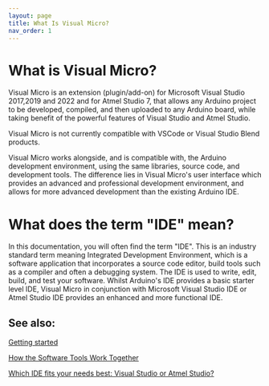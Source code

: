 ```yaml
---
layout: page
title: What Is Visual Micro?
nav_order: 1
---
```

[//]: # (permalink: /1. Introduction/WhatIsVisualMicro)
[//]: # (https://www.visualmicro.com/page/User-Guide.aspx?doc=what_is_visual_micro.html)
 
# What is Visual Micro?
Visual Micro is an extension (plugin/add-on) for Microsoft Visual Studio 2017,2019 and 2022 and for Atmel Studio 7, that allows any Arduino project to be developed, compiled, and then uploaded to any Arduino board, while taking benefit of the powerful features of Visual Studio and Atmel Studio.

Visual Micro is not currently compatible with VSCode or Visual Studio Blend products.

Visual Micro works alongside, and is compatible with, the Arduino development environment, using the same libraries, source code, and development tools. The difference lies in Visual Micro's user interface which provides an advanced and professional development environment, and allows for more advanced development than the existing Arduino IDE.

# What does the term "IDE" mean?
In this documentation, you will often find the term "IDE". This is an industry standard term meaning Integrated Development Environment, which is a software application that incorporates a source code editor, build tools such as a compiler and often a debugging system. The IDE is used to write, edit, build, and test your software. Whilst Arduino's IDE provides a basic starter level IDE, Visual Micro in conjunction with Microsoft Visual Studio IDE or Atmel Studio IDE provides an enhanced and more functional IDE.

## See also:

[Getting started](https://www.visualmicro.com/page/User-Guide.aspx?doc=Getting-started.html) 

[How the Software Tools Work Together](https://www.visualmicro.com/page/User-Guide.aspx?doc=How-The-Tools-Play-Together.html) 

[Which IDE fits your needs best: Visual Studio or Atmel Studio?](https://www.visualmicro.com/page/User-Guide.aspx?doc=Getting-started-which-IDE.html) 
